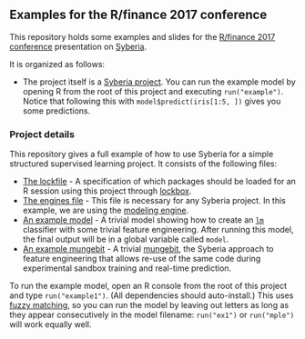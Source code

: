 ## Examples for the R/finance 2017 conference

This repository holds some examples and slides for the [R/finance 2017
conference](http://www.rinfinance.com/) presentation on 
[Syberia](https://github.com/syberia/syberia).

It is organized as follows:

* The project itself is a [Syberia project](https://syberia.io). You can run
  the example model by opening R from the root of this project and 
  executing `run("example")`. Notice that following this with
  `model$predict(iris[1:5, ])` gives you some predictions.


### Project details

This repository gives a full example of how to use Syberia
for a simple structured supervised learning project.
It consists of the following files: 

  * [The lockfile](lockfile.yml) - A specification of which packages
    should be loaded for an R session using this project through
    [lockbox](https://github.com/robertzk/lockbox).
  * [The engines file](config/engines.R) - This file is necessary
    for any Syberia project. In this example, we are using the
    [modeling engine](https://github.com/syberia/modeling.sy).
  * [An example model](models/dev/example1.R) - A trivial model
    showing how to create an [`lm`](https://stat.ethz.ch/R-manual/R-devel/library/stats/html/lm.html)
    classifier with some trivial feature engineering. After running
    this model, the final output will be in a global variable
    called `model`.
  * [An example mungebit](lib/mungebits/sanitize_gender.R) - A trivial
    [mungebit](https://github.com/syberia;/mungebits2), the Syberia
    approach to feature engineering that allows re-use of the same
    code during experimental sandbox training and real-time prediction.
  
To run the example model, open an R console from the root of this project
and type `run("example1")`. (All dependencies should auto-install.) This uses
[fuzzy matching](https://github.com/kien/ctrlp.vim), so you can
run the model by leaving out letters as long as they appear
consecutively in the model filename: `run("ex1")` or `run("mple")` will
work equally well.


